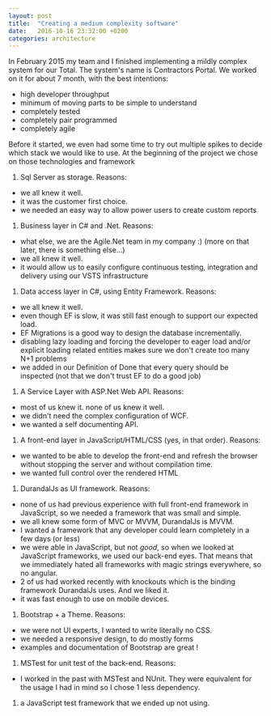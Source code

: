 ```yaml
---
layout: post
title:  "Creating a medium complexity software"
date:   2016-10-16 23:32:00 +0200
categories: architecture
---
```


In February 2015 my team and I finished implementing a mildly complex system for our Total. The system's name is Contractors Portal.
We worked on it for about 7 month, with the best intentions:

- high developer throughput
- minimum of moving parts to be simple to understand
- completely tested
- completely pair programmed
- completely agile

Before it started, we even had some time to try out multiple spikes to decide which stack we would like to use. At the beginning of the project we chose on those technologies and framework

1. Sql Server as storage. Reasons: 
- we all knew it well.
- it was the customer first choice.
- we needed an easy way to allow power users to create custom reports
1. Business layer in C# and .Net. Reasons:
- what else, we are the Agile.Net team in my company :) (more on that later, there is something else...)
- we all knew it well.
- it would allow us to easily configure continuous testing, integration and delivery using our VSTS infrastructure
1. Data access layer in C#, using Entity Framework. Reasons:
- we all knew it well.
- even though EF is slow, it was still fast enough to support our expected load.
- EF Migrations is a good way to design the database incrementally.
- disabling lazy loading and forcing the developer to eager load and/or  explicit loading related entities makes sure we don't create too many N+1 problems
- we added in our Definition of Done that every query should be inspected (not that we don't trust EF to do a good job)
1. A Service Layer with ASP.Net Web API. Reasons:
- most of us knew it. none of us knew it well.
- we didn't need the complex configuration of WCF.
- we wanted a self documenting API.
1. A front-end layer in JavaScript/HTML/CSS (yes, in that order). Reasons:
- we wanted to be able to develop the front-end and refresh the browser without stopping the server and without compilation time.
- we wanted full control over the rendered HTML
1. DurandalJs as UI framework. Reasons:
- none of us had previous experience with full front-end framework in JavaScript, so we needed a framework that was small and simple.
- we all knew some form of MVC or MVVM, DurandalJs is MVVM.
- I wanted a framework that any developer could learn completely in a few days (or less)
- we were able in JavaScript, but not *good*, so when we looked at JavaScript frameworks, we used our back-end eyes. That means that we immediately hated all frameworks with magic strings everywhere, so no angular.
- 2 of us had worked recently with knockouts which is the binding framework DurandalJs uses. And we liked it.
- it was fast enough to use on mobile devices.
1. Bootstrap + a Theme. Reasons:
- we were not UI experts, I wanted to write literally no CSS.
- we needed a responsive design, to do mostly forms
- examples and documentation of Bootstrap are great !
1. MSTest for unit test of the back-end. Reasons:
- I worked in the past with MSTest and NUnit. They were equivalent for the usage I had in mind so I chose 1 less dependency.
1. a JavaScript test framework that we ended up not using.